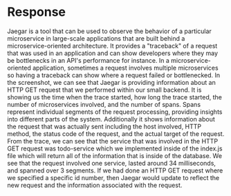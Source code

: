 <h1> Response </h1>
<p>
Jaegar is a tool that can be used to observe the behavior of a particular microservice in large-scale applications that are built behind a microservice-oriented architecture. It provides a "traceback" of a request that was used in an application and can show developers where they may be bottlenecks in an API's performance for instance. In a microservice-oriented application, sometimes a request involves multiple microservices so having a traceback can show where a request failed or bottlenecked. In the screenshot, we can see that Jaegar is providing information about an HTTP GET request that we performed within our small backend. It is showing us the time when the trace started, how long the trace started, the number of microservices involved, and the number of spans. Spans represent individual segments of the request processing, providing insights into different parts of the system. Additionally it shows information about the request that was actually sent including the host involved, HTTP method, the status code of the request, and the actual target of the request. From the trace, we can see that the service that was involved in the HTTP GET request was todo-service which we implemented inside of the index.js file which will return all of the information that is inside of the database. We see that the request involved one service, lasted around 34 milliseconds, and spanned over 3 segments. If we had done an HTTP GET request where we specified a specific id number, then Jaegar would update to reflect the new request and the information associated with the request.
</p>
